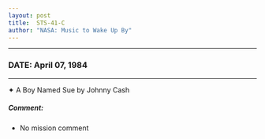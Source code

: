 ```yaml
---
layout: post
title:  STS-41-C
author: "NASA: Music to Wake Up By"
---
```


----
### DATE: April 07, 1984
----
✦ A Boy Named Sue by Johnny Cash

##### Comment:
* No mission comment
